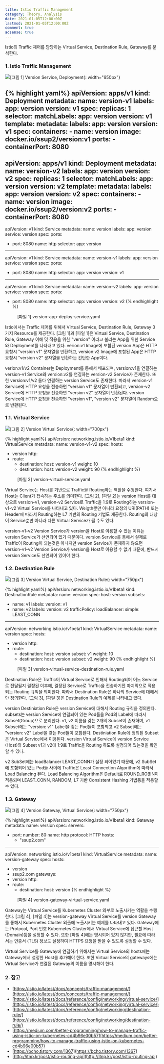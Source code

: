 ```yaml
---
title: Istio Traffic Management
category: Theory, Analysis
date: 2021-01-05T12:00:00Z
lastmod: 2021-01-05T12:00:00Z
comment: true
adsense: true
---
```


Istio의 Traffic 제어를 담당하는 Virtual Service, Destination Rule, Gateway를 분석한다.

### 1. Istio Traffic Management

![[그림 1] Version Service, Deployment]({{site.baseurl}}/images/theory_analysis/Istio_Traffic_Management/Version_Service_Deploy.PNG){: width="650px"}

{% highlight yaml%}
apiVersion: apps/v1
kind: Deployment
metadata:
  name: version-v1
  labels:
    app: version
    version: v1
spec:
  replicas: 1
  selector:
    matchLabels:
      app: version
      version: v1
  template:
    metadata:
      labels:
        app: version
        version: v1
    spec:
      containers:
      - name: version
        image: docker.io/ssup2/version:v1
        ports:
        - containerPort: 8080
---
apiVersion: apps/v1
kind: Deployment
metadata:
  name: version-v2
  labels:
    app: version
    version: v2
spec:
  replicas: 1
  selector:
    matchLabels:
      app: version
      version: v2
  template:
    metadata:
      labels:
        app: version
        version: v2
    spec:
      containers:
      - name: version
        image: docker.io/ssup2/version:v2
        ports:
        - containerPort: 8080
---
apiVersion: v1
kind: Service
metadata:
  name: version
  labels:
    app: version
    service: version
spec:
  ports:
  - port: 8080
    name: http
  selector:
    app: version
---
apiVersion: v1
kind: Service
metadata:
  name: version-v1
  labels:
    app: version
    service: version
spec:
  ports:
  - port: 8080
    name: http
  selector:
    app: version
    version: v1
---
apiVersion: v1
kind: Service
metadata:
  name: version-v2
  labels:
    app: version
    service: version
spec:
  ports:
  - port: 8080
    name: http
  selector:
    app: version
    version: v2
{% endhighlight %}
<figure>
<figcaption class="caption">[파일 1] version-app-deploy-service.yaml</figcaption>
</figure>

Istio에서는 Traffic 제어를 위해서 Virtual Service, Destination Rule, Gateway 3가지 Resource를 제공한다. [그림 1]과 [파일 1]은 Virtual Service, Destination Rule, Gateway 이해 및 적용을 위한 "version" 이라고 불리는 App을 위한 Service와 Deployment를 나타내고 있다. verion:v1 Image에 포함된 version App은 HTTP 요청시 "version v1" 문자열을 반환하고, version:v2 Image에 포함된 App은 HTTP 요청시 "version v2" 문자열을 반환하는 간단한 App이다.

verion:v1/v2 Container는 Deployment를 통해서 배포되며, version:v1을 연결하는 version-v1 Service와 version:v2를 연결하는 version-v2 Service가 존재한다. 또한 version:v1/v2 둘다 연결하는 version Service도 존재한다. 따라서 version-v1 Service에 HTTP 요청을 전송하면 "version v1" 문자열이 반환되고, version-v2 Service에 HTTP 요청을 전송하면 "version v2" 문자열이 반환된다. version Service에 HTTP 요청을 전송하면 "version v1", "version v2" 문자열이 Random으로 반환된다.

### 1.1. Virtual Service

![[그림 2] Version Virtual Service]({{site.baseurl}}/images/theory_analysis/Istio_Traffic_Management/Version_Virtual_Service.PNG){: width="700px"}

{% highlight yaml%}
apiVersion: networking.istio.io/v1beta1
kind: VirtualService
metadata:
  name: version-v1-v2
spec:
  hosts:
  - version
  http:
  - route:
    - destination:
        host: version-v1
      weight: 10
    - destination:
        host: version-v2
      weight: 90
{% endhighlight %}
<figure>
<figcaption class="caption">[파일 2] version-virtual-service.yaml</figcaption>
</figure>

Virtual Service는 Host를 기반으로 Traffic을 Routing하는 역활을 수행한다. 여기서 Host는 Client가 접속하는 주소를 의미한다. [그림 2], [파일 2]는 version Host를 대상으로 version-v1, version-v2 Service로 Traffic을 1:9로 Routing하는 version-v1-v2 Virtual Service를 나타내고 있다. Weigth뿐만 아니라 요청의 URI(PATH) 또는 Header에 따라서 Routing하는 L7 기반의 Routing 기법도 재공한다. Routing의 대상이 Service뿐만 아니라 다른 Virtual Service가 될 수도 있다.

version-v1-v2 Version Service가 version을 Host로 이용할 수 있는 이유는 version Service가 선언되어 있기 때문이다. version Service를 통해서 실제로 Traffic이 Routing이 되는것은 아니지만 version Service가 존재하지 않으면 version-v1-v2 Version Service가 version을 Host로 이용할 수 없기 때문에, 반드시 version Service도 선언되어 있어야 한다.

### 1.2. Destination Rule

![[그림 3] Version Virtual Service, Destination Rule]({{site.baseurl}}/images/theory_analysis/Istio_Traffic_Management/Version_Virtual_Service_Desitination_Rule.PNG){: width="750px"}

{% highlight yaml%}
apiVersion: networking.istio.io/v1beta1
kind: DestinationRule
metadata:
  name: version
spec:
  host: version
  subsets:
  - name: v1
    labels:
      version: v1
  - name: v2
    labels:
      version: v2
    trafficPolicy:
      loadBalancer:
        simple: LEAST_CONN
---
apiVersion: networking.istio.io/v1beta1
kind: VirtualService
metadata:
  name: version
spec:
  hosts:
  - version
  http:
  - route:
    - destination:
        host: version
        subset: v1
      weight: 10
    - destination:
        host: version
        subset: v2
      weight: 90
{% endhighlight %}
<figure>
<figcaption class="caption">[파일 3] version-virtual-service-destination-rule.yaml</figcaption>
</figure>

Destination Rule은 Traffic이 Virtual Service로 인해서 Routing되어 어느 Service로 전달될지 결정된 이후에, 결정된 Service로 Traffic을 전송하기전 마지막으로 적용되는 Routing 규칙을 의미한다. 따라서 Destination Rule은 하나의 Service에 대해서만 정의한다. [그림 3], [파일 3]은 Destination Rule의 예제를 나타내고 있다.

version Destiniation Rule은 version Service에 대해서 Routing 규칙을 정의한다. subsets는 version Service에 연결되어 있는 Pod들을 Pod의 Label에 따라서 Subset(Group)으로 분리한다. v1, v2 이름을 갖는 2개의 Subset이 존재하며, v1 Subset에는 "version: v1" Label을 갖는 Pod들이 포함되고 v2 Subset에는 "version: v2" Label을 갖는 Pod들이 포함된다. Destiniation Rule에 정의된 Subset은 Virtual Service에서 이용된다. version Virtual Service에 version Service (Host)의 Subset v1과 v2에 1:9로 Traffic을 Routing 하도록 설정되어 있는것을 확인할 수 있다.

v2 SubSet에는 loadBalancer LEAST_CONN가 설정 되어있기 때문에, v2 SubSet에 포함되어 있는 Pod들 사이에 Traffic은 Least Connection Algorithm에 따라서 Load Balancing 된다. Load Balancing Algorithm은 Default로 ROUND_ROBIN이 적용되며 LEAST_CONN, RANDOM, L7 기반 Consistent Hashing 기법등을 적용할수 있다.

### 1.3. Gateway

![[그림 4] Version Gateway, Virtual Service]({{site.baseurl}}/images/theory_analysis/Istio_Traffic_Management/Version_Gateway_Virtual_Service.PNG){: width="750px"}

{% highlight yaml%}
apiVersion: networking.istio.io/v1beta1
kind: Gateway
metadata:
  name: version
spec:
  servers:
  - port:
      number: 80
      name: http
      protocol: HTTP
    hosts:
    - "ssup2.com"
---
apiVersion: networking.istio.io/v1beta1
kind: VirtualService
metadata:
  name: version-gateway
spec:
  hosts:
  - version
  - ssup2.com
  gateways:
  - version
  http:
  - route:
    - destination:
        host: version
{% endhighlight %}
<figure>
<figcaption class="caption">[파일 4] version-gateway-virtual-service.yaml</figcaption>
</figure>

Gateway는 Virtual Service를 Kubernetes Cluster 외부로 노출시키는 역활을 수행한다. [그림 4], [파일 4]는 version-gateway Virtual Service를 version Gateway를 통해서 Kubernetes Cluster 외출에 노출시키는 예제를 나타내고 있다. Gateway에는 Protocol,  Port 번호 Kubernetes Cluster에서 Virtual Service에 접근할 Host (Domain)등을 설정할 수 있다. 또한 [파일 4]에는 명시되어 있지 않지만, 필요에 따라서는 인증서 (TLS) 정보도 설정하여 HTTPS 요청을 받을 수 있도록 설정할 수 있다.

Virtual Service를 Gateway에 연결하기 위해서는 Virtual Service의 hosts에는 Gateway에서 설정한 Host를 추가해야 한다. 또한  Virtual Service의 gateways에는 Virtual Service가 연결된 Gateway의 이름을 명시해야 한다.

### 2. 참고

* [https://istio.io/latest/docs/concepts/traffic-management/](https://istio.io/latest/docs/concepts/traffic-management/)
* [https://istio.io/latest/docs/reference/config/networking/virtual-service/](https://istio.io/latest/docs/reference/config/networking/virtual-service/)
* [https://istio.io/latest/docs/reference/config/networking/destination-rule/](https://istio.io/latest/docs/reference/config/networking/destination-rule/)
* [https://medium.com/better-programming/how-to-manage-traffic-using-istio-on-kubernetes-cd4b96e00b57](https://medium.com/better-programming/how-to-manage-traffic-using-istio-on-kubernetes-cd4b96e00b57)
* [https://bcho.tistory.com/1367](https://bcho.tistory.com/1367)
* [http://itnp.kr/post/istio-routing-api](http://itnp.kr/post/istio-routing-api)